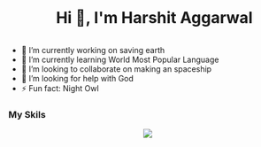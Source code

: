 
<div id="user-content-toc">
  <ul align="center">
    <summary><h1 style="display: inline-block">Hi 👋, I'm Harshit Aggarwal</h1></summary>
  </ul>
</div>



- 🔭 I’m currently working on saving earth
- 🌱 I’m currently learning World Most Popular Language
- 👯 I’m looking to collaborate on making an spaceship
- 🤔 I’m looking for help with God
- ⚡ Fun fact: Night Owl
<!-- - 💬 Ask me about ... -->
<!-- - 📫 How to reach me:  -->
<!-- - 😄 Pronouns: ... -->


### My Skils


<p align="center">
  <a href="https://skillicons.dev">
    <img src="https://skillicons.dev/icons?i=html,css,js,react,tailwind,redux,express,mongodb,nodejs,c,cpp,git,aws,bootstrap,py,discord,figma,firebase,github,java,kotlin,linux,mysql,nextjs,postman,ts,vscode&perline=14" />
  </a>
</p>



